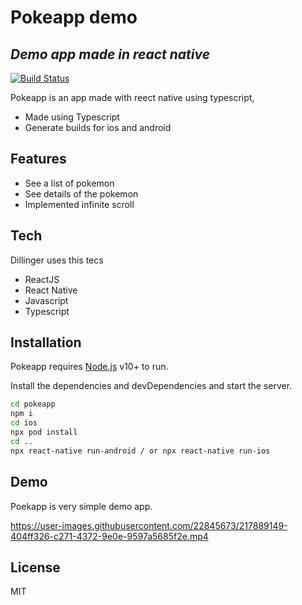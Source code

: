 # Pokeapp demo
## _Demo app made in react native_


[![Build Status](https://travis-ci.org/joemccann/dillinger.svg?branch=master)](https://travis-ci.org/joemccann/dillinger)

Pokeapp is an app made with reect native using typescript,

- Made using Typescript
- Generate builds for ios and android


## Features

- See a list of pokemon
- See details of the pokemon
- Implemented infinite scroll



## Tech

Dillinger uses this tecs

- ReactJS
- React Native
- Javascript
- Typescript


## Installation

Pokeapp requires [Node.js](https://nodejs.org/) v10+ to run.

Install the dependencies and devDependencies and start the server.

```sh
cd pokeapp
npm i
cd ios
npx pod install
cd .. 
npx react-native run-android / or npx react-native run-ios
```

## Demo

Poekapp is very simple demo app.


https://user-images.githubusercontent.com/22845673/217889149-404ff326-c271-4372-9e0e-9597a5685f2e.mp4




## License

MIT
